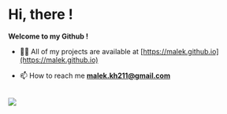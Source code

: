 # Hi, there !
**Welcome to my Github !**

- 👨‍💻 All of my projects are available at [https://malek.github.io](https://malek.github.io)

- 📫 How to reach me **malek.kh211@gmail.com**

<p align="left">
</p>
<br>

<a href="https://www.linkedin.com/in/malek-khelil/">
<img src="https://img.shields.io/badge/LinkedIn-0A66C2.svg?&style=for-the-badge&logo=LinkedIn" />
</a>

